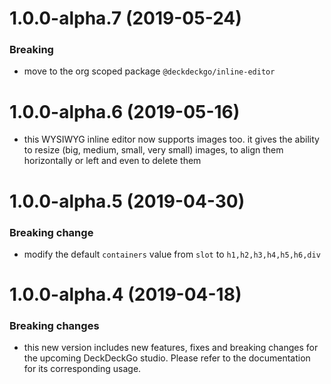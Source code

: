 <a name="1.0.0-alpha.7"></a>
# 1.0.0-alpha.7 (2019-05-24)

### Breaking

* move to the org scoped package `@deckdeckgo/inline-editor`

<a name="1.0.0-alpha.6"></a>
# 1.0.0-alpha.6 (2019-05-16)

* this WYSIWYG inline editor now supports images too. it gives the ability to resize (big, medium, small, very small) images, to align them horizontally or left and even to delete them

<a name="1.0.0-alpha.5"></a>
# 1.0.0-alpha.5 (2019-04-30)

### Breaking change

* modify the default `containers` value from `slot` to `h1,h2,h3,h4,h5,h6,div`

<a name="1.0.0-alpha.4"></a>
# 1.0.0-alpha.4 (2019-04-18)

### Breaking changes

* this new version includes new features, fixes and breaking changes for the upcoming DeckDeckGo studio. Please refer to the documentation for its corresponding usage.
